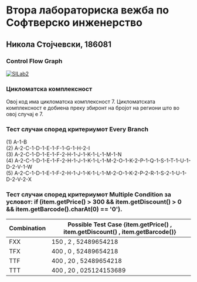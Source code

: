 # Втора лабораториска вежба по Софтверско инженерство

## Никола Стојчевски, 186081 

### Control Flow Graph

[![SILab2](https://github.com/StojchevskiN/SI_lab2_186081/assets/165928667/2a7e4c60-87d4-4741-b444-2f417cafde56)](https://github.com/StojchevskiN/SI_lab2_186081/blob/master/SILab2.jpeg)

### Цикломатска комплексност

Овој код има цикломатска комплексност 7. Цикломатската комплексност е добиена преку збиронт на бројот на региони што во овој случај е 7.

### Тест случаи според критериумот Every Branch

(1) A-1-B  
(2) A-2-C-1-D-1-E-1-F-1-G-1-H-2-I  
(3) A-2-C-1-D-1-E-1-F-2-H-1-J-1-K-1-L-1-M-1-N  
(4) A-2-C-1-D-1-E-1-F-2-H-1-J-1-K-1-L-1-M-2-O-1-K-2-P-1-Q-1-S-1-T-1-U-1-D-2-V-1-W  
(5) A-2-C-1-D-1-E-1-F-2-H-1-J-1-K-1-L-1-M-2-O-1-K-2-P-2-R-1-S-2-1-U-1-D-2-V-2-X  

### Тест случаи според критериумот Multiple Condition за условот: if (item.getPrice() > 300 && item.getDiscount() > 0 && item.getBarcode().charAt(0) == '0').




|    Combination    |   Possible   Test   Case    {item.getPrice() , item.getDiscount() , item.getBarcode()} |  
|---|---|  
|         FXX       |  150 ,  2 , 52489654218|  
|         TFX       |  400 ,  0 , 52489654218|  
|         TTF       |  400 , 20 , 52489654218|  
|         TTT       |  400 , 20 , 025124153689|  

